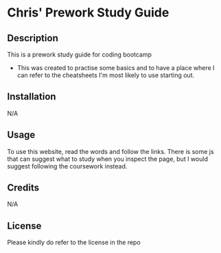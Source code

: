 # Chris' Prework Study Guide

## Description

This is a prework study guide for coding bootcamp

- This was created to practise some basics and to have a place where I can refer to the cheatsheets I'm most likely to use starting out.


## Installation

N/A

## Usage

To use this website, read the words and follow the links. There is some js that can suggest what to study when you inspect the page, but I would suggest following the coursework instead.

## Credits

N/A

## License

Please kindly do refer to the license in the repo
